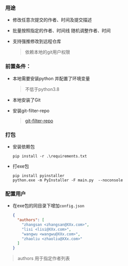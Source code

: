 ### 用途

- 修改任意次提交的作者、时间及提交描述

- 批量按照指定的作者、时间线 随机调整作者、时间

- 支持强推修改到远程仓库

  > 依赖本地的git用户权限
  
  

### 前置条件：

- 本地需要安装python 并配置了环境变量

  > 不低于python3.8

- 本地安装了Git

- 安装git-filter-repo

  > [git-filter-repo](https://github.com/newren/git-filter-repo)

  

### 打包

- 安装依赖包

  ```shell
  pip install -r .\requirements.txt
  ```

- 打exe包

  ```shell
  pip install pyinstaller 
  python.exe -m PyInstaller -F main.py  --noconsole
  ```

### 配置用户

- 在exe包的同目录下增加`config.json`

  ```json
  {
    "authors": [
      "zhangsan <zhangsan@XXx.com>",
      "lisi <lisi@XXx.com>",
      "wangwu <wangwu@XXx.com>",
      "zhaoliu <zhaoliu@XXx.com>"
    ]
  }
  ```
  
> authors  用于指定作者列表